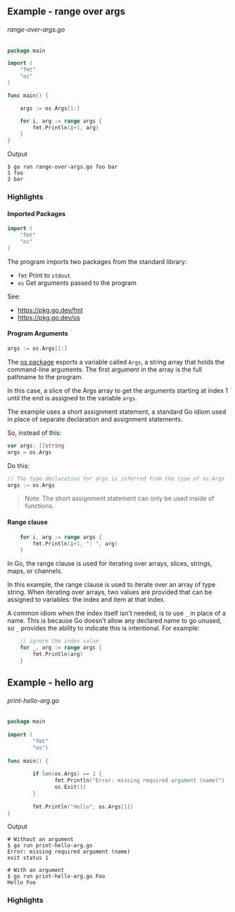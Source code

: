 ## Example - range over args
###### range-over-args.go
```go
package main

import (
	"fmt"
	"os"
)

func main() {

	args := os.Args[1:]

	for i, arg := range args {
		fmt.Println(i+1, arg)
	}
}
```

Output
```
$ go run range-over-args.go foo bar
1 foo
2 bar
```


### Highlights

#### Imported Packages

```go
import (
	"fmt"
	"os"
)
```

The program imports two packages from the standard library:

* `fmt` Print to `stdout`
* `os` Get arguments passed to the program

See:
- https://pkg.go.dev/fmt
- https://pkg.go.dev/os
#### Program Arguments

```go
args := os.Args[1:]
```

The [os package](https://pkg.go.dev/os#pkg-variables) exports a variable called `Args`, a string array that holds the command-line arguments. The first argument in the array is the full pathname to the program.

In this case, a slice of the Args array to get the arguments starting at index 1 until the end is assigned to the variable `args`. 

The example uses a short assignment statement, a standard Go idiom used in place of separate declaration and assignment statements.

So, instead of this:

```go
var args: []string
args = os.Args
```

Do this:

```go
// The type declaration for args is inferred from the type of os.Args
args := os.Args
```

> Note: The short assignment statement can only be used inside of functions.

#### Range clause

```go
	for i, arg := range args {
		fmt.Println(i+1, ": ", arg)
	}
```

In Go, the range clause is used for iterating over arrays, slices, strings, maps, or channels. 

In this example, the range clause is used to iterate over an array of type string. When iterating over arrays, two values are provided that can be assigned to variables: the index and item at that index.

A common idiom when the index itself isn't needed, is to use `_` in place of a name. This is because Go doesn't allow any declared name to go unused, so `_` provides the ability to indicate this is intentional. For example:

```go
	// ignore the index value
	for _, arg := range args {
		fmt.Println(arg)
	}
```

## Example - hello arg
###### print-hello-arg.go
```go
package main  
  
import (  
        "fmt"  
        "os")  
  
func main() {  
  
        if len(os.Args) == 1 {  
               fmt.Println("Error: missing required argument (name)")  
               os.Exit(1)  
        }  
  
        fmt.Println("Hello", os.Args[1])  
}
```

Output
```
# Without an argument
$ go run print-hello-arg.go
Error: missing required argument (name)
exit status 1

# With an argument
$ go run print-hello-arg.go Foo
Hello Foo
```

### Highlights